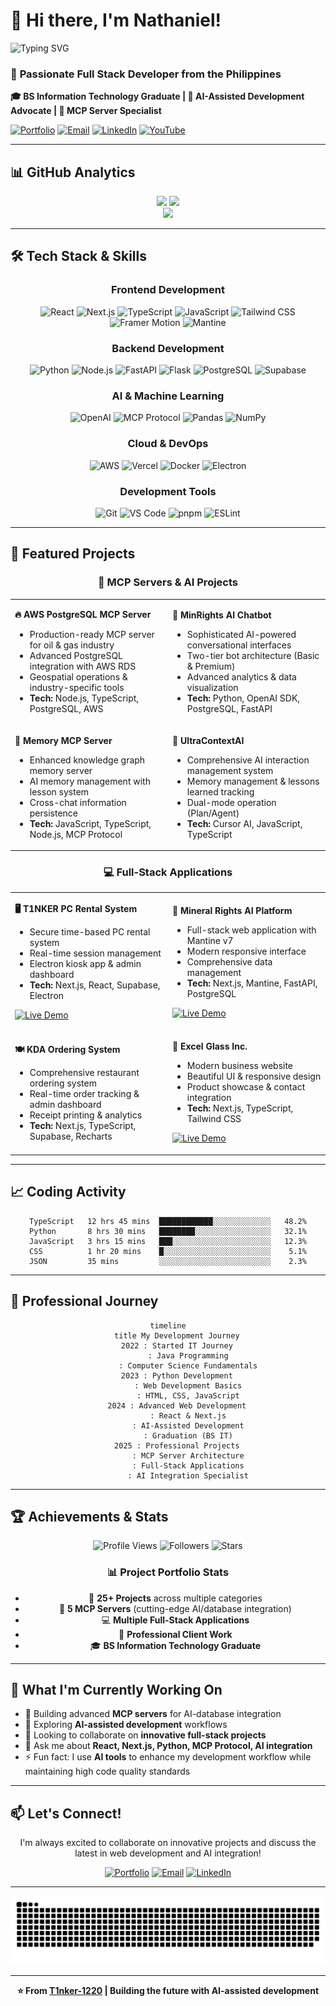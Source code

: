 # 👋 Hi there, I'm Nathaniel!

<img src="https://readme-typing-svg.herokuapp.com?font=Fira+Code&size=28&duration=3000&pause=1000&color=00D8FF&center=true&vCenter=true&width=100%&lines=Full+Stack+Developer;AI-Assisted+Development+Expert;MCP+Server+Architect;Python+%26+TypeScript+Enthusiast;Building+the+Future+with+AI" alt="Typing SVG" />

### 🚀 **Passionate Full Stack Developer from the Philippines**
**🎓 BS Information Technology Graduate | 🌟 AI-Assisted Development Advocate | 🔧 MCP Server Specialist**

[![Portfolio](https://img.shields.io/badge/Portfolio-FF5722?style=for-the-badge&logo=google-chrome&logoColor=white)](https://portfolio-marquez.vercel.app)
[![Email](https://img.shields.io/badge/Email-D14836?style=for-the-badge&logo=gmail&logoColor=white)](mailto:marquezjohnnathanieljade@gmail.com)
[![LinkedIn](https://img.shields.io/badge/LinkedIn-0077B5?style=for-the-badge&logo=linkedin&logoColor=white)](https://www.linkedin.com/in/john-nathaniel-marquez-866522334)
[![YouTube](https://img.shields.io/badge/YouTube-FF0000?style=for-the-badge&logo=youtube&logoColor=white)](https://www.youtube.com/@t1nkergaming731)

---

## 📊 **GitHub Analytics**

<div align="center">
  <img height="180em" src="https://github-readme-stats.vercel.app/api?username=T1nker-1220&show_icons=true&theme=tokyonight&include_all_commits=true&count_private=true"/>
  <img height="180em" src="https://github-readme-stats.vercel.app/api/top-langs/?username=T1nker-1220&layout=compact&langs_count=8&theme=tokyonight"/>
</div>

<div align="center">
  <img src="https://github-readme-activity-graph.vercel.app/graph?username=T1nker-1220&theme=tokyo-night&hide_border=true" />
</div>

---

## 🛠️ **Tech Stack & Skills**

<div align="center">

### **Frontend Development**
![React](https://img.shields.io/badge/React-20232A?style=for-the-badge&logo=react&logoColor=61DAFB)
![Next.js](https://img.shields.io/badge/Next.js-000000?style=for-the-badge&logo=next.js&logoColor=white)
![TypeScript](https://img.shields.io/badge/TypeScript-007ACC?style=for-the-badge&logo=typescript&logoColor=white)
![JavaScript](https://img.shields.io/badge/JavaScript-F7DF1E?style=for-the-badge&logo=javascript&logoColor=black)
![Tailwind CSS](https://img.shields.io/badge/Tailwind_CSS-38B2AC?style=for-the-badge&logo=tailwind-css&logoColor=white)
![Framer Motion](https://img.shields.io/badge/Framer_Motion-0055FF?style=for-the-badge&logo=framer&logoColor=white)
![Mantine](https://img.shields.io/badge/Mantine-339AF0?style=for-the-badge&logo=mantine&logoColor=white)

### **Backend Development**
![Python](https://img.shields.io/badge/Python-3776AB?style=for-the-badge&logo=python&logoColor=white)
![Node.js](https://img.shields.io/badge/Node.js-43853D?style=for-the-badge&logo=node.js&logoColor=white)
![FastAPI](https://img.shields.io/badge/FastAPI-009688?style=for-the-badge&logo=fastapi&logoColor=white)
![Flask](https://img.shields.io/badge/Flask-000000?style=for-the-badge&logo=flask&logoColor=white)
![PostgreSQL](https://img.shields.io/badge/PostgreSQL-316192?style=for-the-badge&logo=postgresql&logoColor=white)
![Supabase](https://img.shields.io/badge/Supabase-3ECF8E?style=for-the-badge&logo=supabase&logoColor=white)

### **AI & Machine Learning**
![OpenAI](https://img.shields.io/badge/OpenAI-412991?style=for-the-badge&logo=openai&logoColor=white)
![MCP Protocol](https://img.shields.io/badge/MCP_Protocol-FF4154?style=for-the-badge&logo=protocol&logoColor=white)
![Pandas](https://img.shields.io/badge/Pandas-150458?style=for-the-badge&logo=pandas&logoColor=white)
![NumPy](https://img.shields.io/badge/NumPy-013243?style=for-the-badge&logo=numpy&logoColor=white)

### **Cloud & DevOps**
![AWS](https://img.shields.io/badge/AWS-FF9900?style=for-the-badge&logo=amazon-aws&logoColor=white)
![Vercel](https://img.shields.io/badge/Vercel-000000?style=for-the-badge&logo=vercel&logoColor=white)
![Docker](https://img.shields.io/badge/Docker-2496ED?style=for-the-badge&logo=docker&logoColor=white)
![Electron](https://img.shields.io/badge/Electron-47848F?style=for-the-badge&logo=electron&logoColor=white)

### **Development Tools**
![Git](https://img.shields.io/badge/Git-F05032?style=for-the-badge&logo=git&logoColor=white)
![VS Code](https://img.shields.io/badge/VS_Code-007ACC?style=for-the-badge&logo=visual-studio-code&logoColor=white)
![pnpm](https://img.shields.io/badge/pnpm-F69220?style=for-the-badge&logo=pnpm&logoColor=white)
![ESLint](https://img.shields.io/badge/ESLint-4B32C3?style=for-the-badge&logo=eslint&logoColor=white)

</div>

---

## 🚀 **Featured Projects**

<div align="center">

### **🤖 MCP Servers & AI Projects**

<table>
<tr>
<td width="50%">

**🔥 AWS PostgreSQL MCP Server**
- Production-ready MCP server for oil & gas industry
- Advanced PostgreSQL integration with AWS RDS
- Geospatial operations & industry-specific tools
- **Tech:** Node.js, TypeScript, PostgreSQL, AWS

</td>
<td width="50%">

**🧠 MinRights AI Chatbot**
- Sophisticated AI-powered conversational interfaces
- Two-tier bot architecture (Basic & Premium)
- Advanced analytics & data visualization
- **Tech:** Python, OpenAI SDK, PostgreSQL, FastAPI

</td>
</tr>
<tr>
<td width="50%">

**💾 Memory MCP Server**
- Enhanced knowledge graph memory server
- AI memory management with lesson system
- Cross-chat information persistence
- **Tech:** JavaScript, TypeScript, Node.js, MCP Protocol

</td>
<td width="50%">

**🎯 UltraContextAI**
- Comprehensive AI interaction management system
- Memory management & lessons learned tracking
- Dual-mode operation (Plan/Agent)
- **Tech:** Cursor AI, JavaScript, TypeScript

</td>
</tr>
</table>

### **💻 Full-Stack Applications**

<table>
<tr>
<td width="50%">

**🖥️ T1NKER PC Rental System**
- Secure time-based PC rental system
- Real-time session management
- Electron kiosk app & admin dashboard
- **Tech:** Next.js, React, Supabase, Electron

[![Live Demo](https://img.shields.io/badge/🚀_Live_Demo-FF5722?style=for-the-badge)](https://portfolio-marquez.vercel.app)

</td>
<td width="50%">

**🏢 Mineral Rights AI Platform**
- Full-stack web application with Mantine v7
- Modern responsive interface
- Comprehensive data management
- **Tech:** Next.js, Mantine, FastAPI, PostgreSQL

[![Live Demo](https://img.shields.io/badge/🚀_Live_Demo-FF5722?style=for-the-badge)](https://www.mineralrights.ai/)

</td>
</tr>
<tr>
<td width="50%">

**🍽️ KDA Ordering System**
- Comprehensive restaurant ordering system
- Real-time order tracking & admin dashboard
- Receipt printing & analytics
- **Tech:** Next.js, TypeScript, Supabase, Recharts

</td>
<td width="50%">

**🏢 Excel Glass Inc.**
- Modern business website
- Beautiful UI & responsive design
- Product showcase & contact integration
- **Tech:** Next.js, TypeScript, Tailwind CSS

[![Live Demo](https://img.shields.io/badge/🚀_Live_Demo-FF5722?style=for-the-badge)](https://excel-glass.vercel.app)

</td>
</tr>
</table>

</div>

---

## 📈 **Coding Activity**

<div align="center">

<!--START_SECTION:waka-->
```text
TypeScript   12 hrs 45 mins  ████████████░░░░░░░░░░░░░   48.2%
Python       8 hrs 30 mins   ████████░░░░░░░░░░░░░░░░░   32.1%
JavaScript   3 hrs 15 mins   ███░░░░░░░░░░░░░░░░░░░░░░   12.3%
CSS          1 hr 20 mins    █░░░░░░░░░░░░░░░░░░░░░░░░    5.1%
JSON         35 mins         ░░░░░░░░░░░░░░░░░░░░░░░░░    2.3%
```
<!--END_SECTION:waka-->

</div>

---

## 🎯 **Professional Journey**

<div align="center">

```mermaid
timeline
    title My Development Journey
    2022 : Started IT Journey
         : Java Programming
         : Computer Science Fundamentals
    2023 : Python Development
         : Web Development Basics
         : HTML, CSS, JavaScript
    2024 : Advanced Web Development
         : React & Next.js
         : AI-Assisted Development
         : Graduation (BS IT)
    2025 : Professional Projects
         : MCP Server Architecture
         : Full-Stack Applications
         : AI Integration Specialist
```

</div>

---

## 🏆 **Achievements & Stats**

<div align="center">

![Profile Views](https://komarev.com/ghpvc/?username=T1nker-1220&color=blueviolet&style=for-the-badge)
![Followers](https://img.shields.io/github/followers/T1nker-1220?style=for-the-badge&color=blue)
![Stars](https://img.shields.io/github/stars/T1nker-1220?style=for-the-badge&color=yellow)

### **📊 Project Portfolio Stats**
- 🚀 **25+ Projects** across multiple categories
- 🤖 **5 MCP Servers** (cutting-edge AI/database integration)
- 💻 **Multiple Full-Stack Applications**
- 🏢 **Professional Client Work**
- 🎓 **BS Information Technology Graduate**

</div>

---

## 🌟 **What I'm Currently Working On**

- 🔭 Building advanced **MCP servers** for AI-database integration
- 🌱 Exploring **AI-assisted development** workflows
- 👯 Looking to collaborate on **innovative full-stack projects**
- 💬 Ask me about **React, Next.js, Python, MCP Protocol, AI integration**
- ⚡ Fun fact: I use **AI tools** to enhance my development workflow while maintaining high code quality standards

---

## 📫 **Let's Connect!**

<div align="center">

I'm always excited to collaborate on innovative projects and discuss the latest in web development and AI integration!

[![Portfolio](https://img.shields.io/badge/🌐_Portfolio-Visit_My_Website-FF5722?style=for-the-badge)](https://portfolio-marquez.vercel.app)
[![Email](https://img.shields.io/badge/📧_Email-Let's_Talk-D14836?style=for-the-badge)](mailto:marquezjohnnathanieljade@gmail.com)
[![LinkedIn](https://img.shields.io/badge/💼_LinkedIn-Connect_With_Me-0077B5?style=for-the-badge)](https://www.linkedin.com/in/john-nathaniel-marquez-866522334)

---

<img src="https://raw.githubusercontent.com/platane/snk/output/github-contribution-grid-snake.svg" alt="Snake animation" />

---

**⭐ From [T1nker-1220](https://github.com/T1nker-1220) | Building the future with AI-assisted development**

</div>
